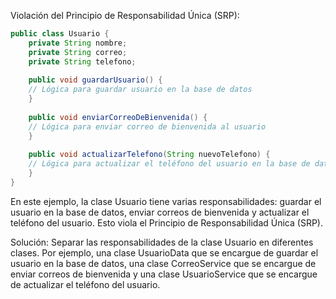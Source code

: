 Violación del Principio de Responsabilidad Única (SRP):
```java
public class Usuario {
    private String nombre;
    private String correo;
    private String telefono;
    
    public void guardarUsuario() {
    // Lógica para guardar usuario en la base de datos
    }
    
    public void enviarCorreoDeBienvenida() {
    // Lógica para enviar correo de bienvenida al usuario
    }
    
    public void actualizarTelefono(String nuevoTelefono) {
    // Lógica para actualizar el teléfono del usuario en la base de datos
    }
}
```
En este ejemplo, la clase Usuario tiene varias responsabilidades: guardar el usuario en la base de datos, enviar correos de bienvenida y actualizar el teléfono del usuario. Esto viola el Principio de Responsabilidad Única (SRP).

Solución: Separar las responsabilidades de la clase Usuario en diferentes clases. Por ejemplo, una clase UsuarioData que se encargue de guardar el usuario en la base de datos, una clase CorreoService que se encargue de enviar correos de bienvenida y una clase UsuarioService  que se encargue de actualizar el teléfono del usuario.
